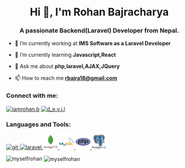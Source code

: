 <h1 align="center">Hi 👋, I'm Rohan Bajracharya</h1>
<h3 align="center">A passionate Backend(Laravel) Developer from Nepal.</h3>

- 🔭 I’m currently working at **IMS Software as a Laravel Developer**

- 🌱 I’m currently learning **Javascript,React**

- 💬 Ask me about **php,laravel,AJAX,JQuery**

- 📫 How to reach me **rbajra18@gmail.com**

<h3 align="left">Connect with me:</h3>
<p align="left">
<a href="https://fb.com/iamrohan.b" target="_blank"><img align="center" src="https://raw.githubusercontent.com/rahuldkjain/github-profile-readme-generator/master/src/images/icons/Social/facebook.svg" alt="iamrohan.b" height="30" width="40" /></a>
<a href="https://instagram.com/bajra.rohan" target="_blank"><img align="center" src="https://raw.githubusercontent.com/rahuldkjain/github-profile-readme-generator/master/src/images/icons/Social/instagram.svg" alt="d_e.v.i.l" height="30" width="40" /></a>
</p>

<h3 align="left">Languages and Tools:</h3>
<p align="left"> <a href="https://git-scm.com/" target="_blank" rel="noreferrer"> <img src="https://www.vectorlogo.zone/logos/git-scm/git-scm-icon.svg" alt="git" width="40" height="40"/> </a> <a href="https://laravel.com/" target="_blank" rel="noreferrer"> <img src="https://www.logo.wine/a/logo/Laravel/Laravel-Logo.wine.svg" alt="laravel" width="40" height="40"/> </a> <a href="https://www.mongodb.com/" target="_blank" rel="noreferrer"> <img src="https://raw.githubusercontent.com/devicons/devicon/master/icons/mongodb/mongodb-original-wordmark.svg" alt="mongodb" width="40" height="40"/> </a> <a href="https://www.mysql.com/" target="_blank" rel="noreferrer"> <img src="https://raw.githubusercontent.com/devicons/devicon/master/icons/mysql/mysql-original-wordmark.svg" alt="mysql" width="40" height="40"/> </a> <a href="https://www.php.net" target="_blank" rel="noreferrer"> <img src="https://raw.githubusercontent.com/devicons/devicon/master/icons/php/php-original.svg" alt="php" width="40" height="40"/> </a> <a href="https://www.postgresql.org" target="_blank" rel="noreferrer"> <img src="https://raw.githubusercontent.com/devicons/devicon/master/icons/postgresql/postgresql-original-wordmark.svg" alt="postgresql" width="40" height="40"/> </a> </p>

<p><img align="left" src="https://github-readme-stats.vercel.app/api/top-langs?username=myselfrohan&show_icons=true&locale=en&layout=compact" alt="myselfrohan" /></p>

<p>&nbsp;<img align="center" src="https://github-readme-stats.vercel.app/api?username=myselfrohan&show_icons=true&locale=en" alt="myselfrohan" /></p>
